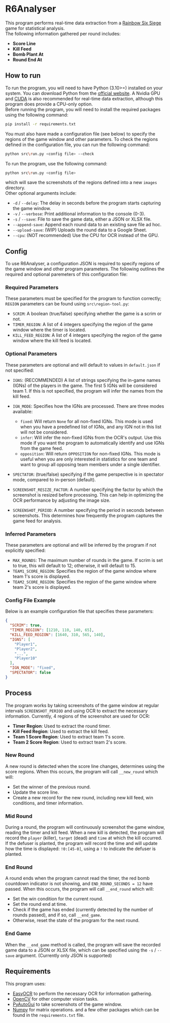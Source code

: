 # R6Analyser

This program performs real-time data extraction from a [Rainbow Six Siege](https://www.ubisoft.com/en-gb/game/rainbow-six/siege) game for statistical analysis.</br>
The following information gathered per round includes:
- **Score Line**
- **Kill Feed**
- **Bomb Plant At**
- **Round End At**

## How to run
To run the program, you will need to have Python (3.10>=) installed on your system. You can download Python from the [official website](https://www.python.org/downloads/). A Nvidia GPU and [CUDA](https://developer.nvidia.com/cuda-toolkit) is also recommended for real-time data extraction, although this program does provide a CPU-only option.</br>
Before running the program, you will need to install the required packages using the following command:
```bash
pip install -r requirements.txt
```
You must also have made a configuration file (see below) to specify the regions of the game window and other parameters. 
To check the regions defined in the configuration file, you can run the following command:
```bash
python src\run.py <config file> --check
```
To run the program, use the following command:
```bash
python src\run.py <config file>
```
which will save the screenshots of the regions defined into a new `images` directory.</br>
Other optional arguments include:
- `-d` / `--delay`: The delay in seconds before the program starts capturing the game window.
- `-v` / `--verbose`: Print additional information to the console (0-3).
- `-s` / `--save`: File to save the game data, either a JSON or XLSX file.
- `--append-save`: Append each round data to an existing save file ad hoc.
- `--upload-save`: (WIP) Uploads the round data to a Google Sheet.
- `--cpu`: (NOT recommended) Use the CPU for OCR instead of the GPU.


## Config
To use R6Analyser, a configuration JSON is required to specify regions of the game window and other program parameters. The following outlines the required and optional paremeters of this configuration file:

### Required Parameters
These parameters must be specified for the program to function correctly; `REGION` parameters can be found using `src\region-tool.py`:
- `SCRIM`: A boolean (true/false) specifying whether the game is a scrim or not.
- `TIMER_REGION`: A list of 4 integers specifying the region of the game window where the timer is located.
- `KILL_FEED_REGION`: A list of 4 integers specifying the region of the game window where the kill feed is located.

### Optional Parameters
These parameters are optional and will default to values in `default.json` if not specified:

- `IGNS`: (RECOMMENDED) A list of strings specifying the in-game names (IGNs) of the players in the game. The first 5 IGNs will be considered team 1. If this is not specified, the program will infer the names from the kill feed.

- `IGN_MODE`: Specifies how the IGNs are processed. There are three modes available:
  - `fixed`: Will return `None` for all non-fixed IGNs. This mode is used when you have a predefined list of IGNs, and any IGN not in this list will not be considered.
  - `infer`: Will infer the non-fixed IGNs from the OCR's output. Use this mode if you want the program to automatically identify and use IGNs from the game feed.
  - `opposition`: Will return `OPPOSITION` for non-fixed IGNs. This mode is useful when you are only interested in statistics for one team and want to group all opposing team members under a single identifier.
- `SPECTATOR`: (true/false) specifying if the game perspective is in spectator mode, compared to in-person (default).
- `SCREENSHOT_RESIZE_FACTOR`: A number specifying the factor by which the screenshot is resized before processing. This can help in optimizing the OCR performance by adjusting the image size.
- `SCREENSHOT_PERIOD`: A number specifying the period in seconds between screenshots. This determines how frequently the program captures the game feed for analysis.

### Inferred Parameters
These parameters are optional and will be inferred by the program if not explicitly specified:
- `MAX_ROUNDS`: The maximum number of rounds in the game. If scrim is set to true, this will default to 12; otherwise, it will default to 15.
- `TEAM1_SCORE_REGION`: Specifies the region of the game window where team 1's score is displayed.
- `TEAM2_SCORE_REGION`: Specifies the region of the game window where team 2's score is displayed.

### Config File Example
Below is an example configuration file that specifies these parameters:
```json
{
  "SCRIM": true,
  "TIMER_REGION": [1210, 110, 140, 65],
  "KILL_FEED_REGION": [1640, 310, 565, 140],
  "IGNS": [
    "Player1",
    "Player2",
    "...",
    "Player10"
  ],
  "IGN_MODE": "fixed",
  "SPECTATOR": false
}
```

## Process
The program works by taking screenshots of the game window at regular intervals `SCREENSHOT_PERIOD` and using OCR to extract the necessary information. Currently, 4 regions of the screenshot are used for OCR:
- **Timer Region**: Used to extract the round timer.
- **Kill Feed Region**: Used to extract the kill feed.
- **Team 1 Score Region**: Used to extract team 1's score.
- **Team 2 Score Region**: Used to extract team 2's score.

### New Round
A new round is detected when the score line changes, determines using the score regions. When this occurs, the program will call `__new_round` which will:
- Set the winner of the previous round.
- Update the score line.
- Create a new record for the new round, including new kill feed, win conditions, and timer information.

### Mid Round
During a round, the program will continuously screenshot the game window, reading the timer and kill feed. When a new kill is detected, the program will record the `player` (killer), `target` (dead) and `time` at which the kill occurred.</br>
If the defuser is planted, the program will record the time and will update how the time is displayed: `!0:[45-0]`, using a `!` to indicate the defuser is planted.

### End Round
A round ends when the program cannot read the timer, the red bomb countdown indicator is not showing, and `END_ROUND_SECONDS = 12` have passed. When this occurs, the program will call `__end_round` which will:
- Set the win condition for the current round.
- Set the round end at time.
- Check if the game has ended (currently detected by the number of rounds passed), and if so, call `__end_game`.
- Otherwise, reset the state of the program for the next round.

### End Game
When the `__end_game` method is called, the program will save the recorded game data to a JSON or XLSX file, which can be specified using the `-s` / `--save` argument. (Currently only JSON is supported)

## Requirements
This program uses:
- [EasyOCR](https://github.com/JaidedAI/EasyOCR) to perform the necessary OCR for information gathering.
- [OpenCV](https://opencv.org/) for other computer vision tasks.
- [PyAutoGui](https://pyautogui.readthedocs.io/en/latest/) to take screenshots of the game window.
- [Numpy](https://numpy.org/) for matrix operations.
and a few other packages which can be found in the `requirements.txt` file.